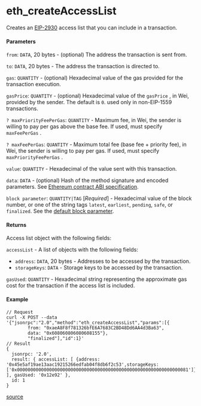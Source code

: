 # eth\_createAccessList

Creates an [EIP-2930](https://eips.ethereum.org/EIPS/eip-2930) access list that you can include in a transaction.



#### Parameters

`from`: `DATA`, 20 bytes - (optional) The address the transaction is sent from.

`to`: `DATA`, 20 bytes - The address the transaction is directed to.

`gas`: `QUANTITY` - (optional) Hexadecimal value of the gas provided for the transaction execution.&#x20;

`gasPrice`: `QUANTITY` - (optional) Hexadecimal value of the `gasPrice` , in Wei, provided by the sender. The default is `0`. used only in non-EIP-1559 transactions.

`? maxPriorityFeePerGas`: `QUANTITY` - Maximum fee, in Wei, the sender is willing to pay per gas above the base fee. If used, must specify `maxFeePerGas` .

`? maxFeePerGas`: `QUANTITY` - Maximum total fee (base fee + priority fee), in Wei, the sender is willing to pay per gas. If used, must specify `maxPriorityFeePerGas` .&#x20;

`value`: `QUANTITY` - Hexadecimal of the value sent with this transaction.

`data`: `DATA` - (optional) Hash of the method signature and encoded parameters. See [Ethereum contract ABI specification](https://docs.soliditylang.org/en/latest/abi-spec.html).

`block parameter`: `QUANTITY|TAG` \[_Required_]  - Hexadecimal value of the block number, or one of the string tags `latest`, `earliest`, `pending`, `safe`, or `finalized`. See the [default block parameter](https://ethereum.org/en/developers/docs/apis/json-rpc/#default-block).

#### Returns

Access list object with the following fields:

`accessList` - A list of objects with the following fields:

* `address`: `DATA`, 20 bytes - Addresses to be accessed by the transaction.
* `storageKeys`: `DATA` - Storage keys to be accessed by the transaction.

`gasUsed`:  `QUANTITY` - Hexadecimal string representing the approximate gas cost for the transaction if the access list is included.

#### Example

```
// Request
curl -X POST --data '{"jsonrpc":"2.0","method":"eth_createAccessList","params":[{
        from: "0xaeA8F8f781326bfE6A7683C2BD48Dd6AA4d3Ba63", 
        data: "0x608060806080608155"}, 
        "finalized"],"id":1}'
// Result
{
  jsonrpc: '2.0',
  result: { accessList: [ {address: '0x45e5af19ae13aac19215266edfab04f8db6f2c53',storageKeys: ['0x0000000000000000000000000000000000000000000000000000000000000081']} ], gasUsed: '0x12e92' },
  id: 1
}
```

[source](https://docs.infura.io/api/networks/ethereum/json-rpc-methods/eth\_createaccesslist)
